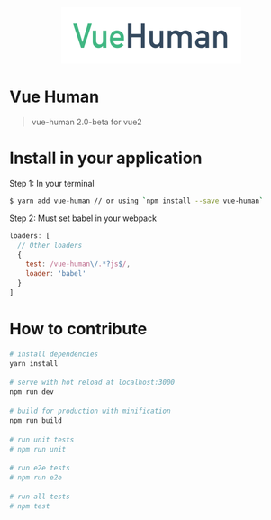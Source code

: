 <p align="center"><img width="320" src="docs/vue-human.jpg"></p>

# Vue Human

> vue-human 2.0-beta
> for vue2

# Install in your application

Step 1: In your terminal

``` bash
$ yarn add vue-human // or using `npm install --save vue-human`
```

Step 2: Must set babel in your webpack

``` javascript
loaders: [
  // Other loaders
  {
    test: /vue-human\/.*?js$/,
    loader: 'babel'
  }
]
```

# How to contribute

``` bash
# install dependencies
yarn install

# serve with hot reload at localhost:3000
npm run dev

# build for production with minification
npm run build

# run unit tests
# npm run unit

# run e2e tests
# npm run e2e

# run all tests
# npm test
```
